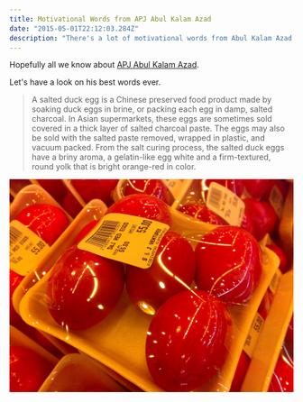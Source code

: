 ```yaml
---
title: Motivational Words from APJ Abul Kalam Azad
date: "2015-05-01T22:12:03.284Z"
description: "There's a lot of motivational words from Abul Kalam Azad. A great man with greatest words."
---
```


Hopefully all we know about [APJ Abul Kalam Azad](https://wikipedia.com/apj_abul_kalam_azad).

Let's have a look on his best words ever.

> A salted duck egg is a Chinese preserved food product made by soaking duck
> eggs in brine, or packing each egg in damp, salted charcoal. In Asian
> supermarkets, these eggs are sometimes sold covered in a thick layer of salted
> charcoal paste. The eggs may also be sold with the salted paste removed,
> wrapped in plastic, and vacuum packed. From the salt curing process, the
> salted duck eggs have a briny aroma, a gelatin-like egg white and a
> firm-textured, round yolk that is bright orange-red in color.

![Chinese Salty Egg](./salty_egg.jpg)
